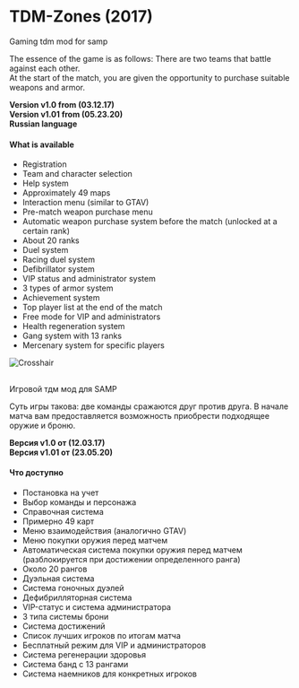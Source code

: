 # TDM-Zones (2017)

Gaming tdm mod for samp

The essence of the game is as follows: There are two teams that battle against each other.\
At the start of the match, you are given the opportunity to purchase suitable weapons and armor.

**Version v1.0 from (03.12.17)\
Version v1.01 from (05.23.20)\
Russian language**

#### What is available
* Registration
* Team and character selection
* Help system
* Approximately 49 maps
* Interaction menu (similar to GTAV)
* Pre-match weapon purchase menu
* Automatic weapon purchase system before the match (unlocked at a certain rank)
* About 20 ranks
* Duel system
* Racing duel system
* Defibrillator system
* VIP status and administrator system
* 3 types of armor system
* Achievement system
* Top player list at the end of the match
* Free mode for VIP and administrators
* Health regeneration system
* Gang system with 13 ranks
* Mercenary system for specific players
    
![Crosshair](https://i.imgur.com/4DuunTR.png)

##

Игровой тдм мод для SAMP

Суть игры такова: две команды сражаются друг против друга.
В начале матча вам предоставляется возможность приобрести подходящее оружие и броню.

**Версия v1.0 от (12.03.17)\
Версия v1.01 от (23.05.20)**

#### Что доступно
* Постановка на учет
* Выбор команды и персонажа
* Справочная система
* Примерно 49 карт
* Меню взаимодействия (аналогично GTAV)
* Меню покупки оружия перед матчем
* Автоматическая система покупки оружия перед матчем (разблокируется при достижении определенного ранга)
* Около 20 рангов
* Дуэльная система
* Система гоночных дуэлей
* Дефибрилляторная система
* VIP-статус и система администратора
* 3 типа системы брони
* Система достижений
* Список лучших игроков по итогам матча
* Бесплатный режим для VIP и администраторов
* Система регенерации здоровья
* Система банд с 13 рангами
* Система наемников для конкретных игроков


